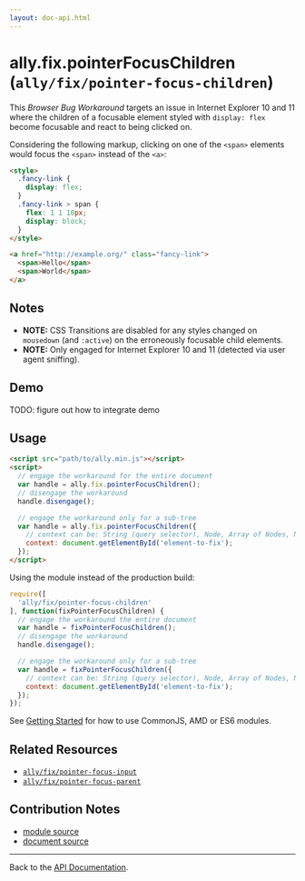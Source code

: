 ```yaml
---
layout: doc-api.html
---
```


# ally.fix.pointerFocusChildren (`ally/fix/pointer-focus-children`)

This *Browser Bug Workaround* targets an issue in Internet Explorer 10 and 11 where the children of a focusable element styled with `display: flex` become focusable and react to being clicked on.

Considering the following markup, clicking on one of the `<span>` elements would focus the `<span>` instead of the `<a>`:

```html
<style>
  .fancy-link {
    display: flex;
  }
  .fancy-link > span {
    flex: 1 1 10px;
    display: block;
  }
</style>

<a href="http://example.org/" class="fancy-link">
  <span>Hello</span>
  <span>World</span>
</a>
```


## Notes

* **NOTE:** CSS Transitions are disabled for any styles changed on `mousedown` (and `:active`) on the erroneously focusable child elements.
* **NOTE:** Only engaged for Internet Explorer 10 and 11 (detected via user agent sniffing).


## Demo

TODO: figure out how to integrate demo


## Usage

```html
<script src="path/to/ally.min.js"></script>
<script>
  // engage the workaround for the entire document
  var handle = ally.fix.pointerFocusChildren();
  // disengage the workaround
  handle.disengage();

  // engage the workaround only for a sub-tree
  var handle = ally.fix.pointerFocusChildren({
    // context can be: String (query selector), Node, Array of Nodes, NodeList, HTMLCollection
    context: document.getElementById('element-to-fix');
  });
</script>
```

Using the module instead of the production build:

```js
require([
  'ally/fix/pointer-focus-children'
], function(fixPointerFocusChildren) {
  // engage the workaround the entire document
  var handle = fixPointerFocusChildren();
  // disengage the workaround
  handle.disengage();

  // engage the workaround only for a sub-tree
  var handle = fixPointerFocusChildren({
    // context can be: String (query selector), Node, Array of Nodes, NodeList, HTMLCollection
    context: document.getElementById('element-to-fix');
  });
});
```

See [Getting Started](../../getting-started.md) for how to use CommonJS, AMD or ES6 modules.


## Related Resources

* [`ally/fix/pointer-focus-input`](pointer-focus-input.md)
* [`ally/fix/pointer-focus-parent`](pointer-focus-parent.md)


## Contribution Notes

* [module source](https://github.com/medialize/ally.js/blob/build-modules/src/fix/pointer-focus-children.js)
* [document source](https://github.com/medialize/ally.js/blob/build-modules/docs/api/fix/pointer-focus-children.md)


---

Back to the [API Documentation](../README.md).

